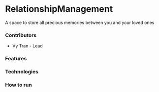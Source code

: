 # RelationshipManagement

A space to store all precious memories between you and your loved ones

### Contributors

- Vy Tran - Lead

### Features

### Technologies

### How to run

